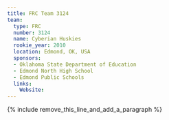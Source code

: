 ```yaml
---
title: FRC Team 3124
team:
  type: FRC
  number: 3124
  name: Cyberian Huskies
  rookie_year: 2010
  location: Edmond, OK, USA
  sponsors:
  - Oklahoma State Department of Education
  - Edmond North High School
  - Edmond Public Schools
  links:
    Website:
---
```


{% include remove_this_line_and_add_a_paragraph %}